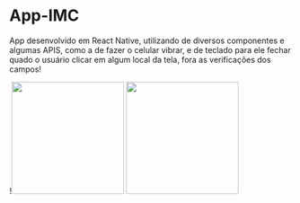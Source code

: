 # App-IMC

App desenvolvido em React Native, utilizando de diversos componentes e algumas APIS, como a de fazer o celular vibrar, e de teclado para ele fechar quado o usuário clicar em algum local da tela, fora as verificações dos campos!


 !<img src="https://user-images.githubusercontent.com/101990417/223177543-437dc835-de5f-43cb-b0b1-858c5fcecd4b.jpeg" width="200px"/>
 <img src="https://user-images.githubusercontent.com/101990417/223177528-413eb605-aaef-405c-9e08-259da162e0cb.jpeg" width="200px"/>

